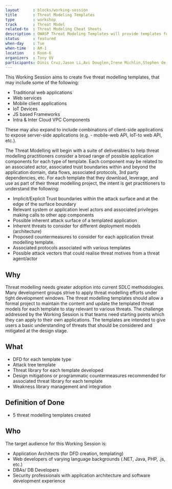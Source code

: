 ```yaml
---
layout      : blocks/working-session
title       : Threat Modeling Templates
type        : workshop
track       : Threat Model
related-to  : Threat Modeling Cheat Sheets
description : OWASP Threat Modeling Templates will provide templates for addressing applications templates for which participants can leverage as starter kits for their respective threat modeling efforts.  The intent is to develop, maintain, and enhance a suite of templates that cover different application types, deployment models to which multiple MNCs across various industries can leverage within their respective AppSec groups.
status      : featured
when-day    : Tue
when-time   : AM-1
location    : Room-6
organizers  : Tony UV
participants: Dinis Cruz,Jason Li,Avi Douglen,Irene Michlin,Stephen de Vries,Robert Morschel,Francois Raynaud, Duncan Hurwood,Johan Peeters
---
```


This Working Session aims to create five threat modelling templates, that may include some of the following:  

 - Traditional web applications
 - Web services
 - Mobile client applications
 - IoT Devices
 - JS based Frameworks
 - Intra & Inter Cloud VPC Components

These may also expand to include combinations of client-side applications to expose server-side applications (e.g. - mobile-web API, IoT-to web API, etc.).

The Threat Modelling will begin with a suite of deliverables to help threat modelling practitioners consider a broad range of possible application components for each type of template. Each component may be related to an associated actor, associated trust boundaries within and beyond the application domain, data flows, associated protocols, 3rd party dependencies, etc.  For each template that they download, leverage, and use as part of their threat modelling project, the intent is get practitioners to understand the following:

  - Implicit/Explicit Trust boundaries within the attack surface and at the edge of the surface boundary
  - Relevant system or application level actors and associated privileges making calls to other app components
  - Possible inherent attack surface of a templated application
  - Inherent threats to consider for different deployment models (architecture)
  - Proposed countermeasures to consider for each application threat modelling template.  
  - Associated protocols associated with various templates
  - Possible attack vectors that could realise threat motives from a threat agent/actor

## Why

Threat modelling needs greater adoption into current SDLC methodologies. Many development groups strive to apply threat modelling efforts under tight development windows.  The threat modelling templates should allow a formal project to maintain the content and update the templated threat models for each template to stay relevant to various threats.  The challenge addressed by the Working Session is that teams need starting points which they can apply to their own applications. The templates are intended to give users a basic understanding of threats that should be considered and mitigated at the design stage.

## What

 * DFD for each template type  
 * Attack tree template
 * Threat library for each template developed
 * Design mitigations or programmatic countermeasures recommended for associated threat library for each template
 * Weakness library management and integration

## Definition of Done

- 5 threat modelling templates created

## Who

The target audience for this Working Session is:

 - Application Architects (for DFD creation, templating)
 - Web developers of varying language backgrounds (.NET, Java, PHP, .js, etc.)
 - DBAs/ DB Developers
 - Security professionals with application architecture and software development experience
